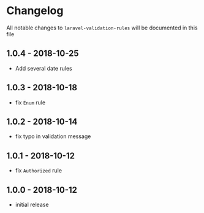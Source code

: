 # Changelog

All notable changes to `laravel-validation-rules` will be documented in this file

## 1.0.4 - 2018-10-25

- Add several date rules

## 1.0.3 - 2018-10-18

- fix `Enum` rule

## 1.0.2 - 2018-10-14

- fix typo in validation message

## 1.0.1 - 2018-10-12

- fix `Authorized` rule

## 1.0.0 - 2018-10-12

- initial release
